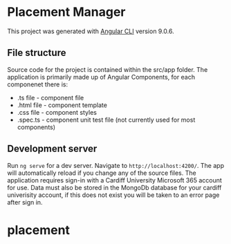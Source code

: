 # Placement Manager

This project was generated with [Angular CLI](https://github.com/angular/angular-cli) version 9.0.6.

## File structure

Source code for the project is contained within the src/app folder.
The application is primarily made up of Angular Components, for each componenet there is:
 - .ts file - component file
 - .html file - component template
 - .css file - component styles
 - .spec.ts - component unit test file (not currently used for most components)

## Development server

Run `ng serve` for a dev server. Navigate to `http://localhost:4200/`. The app will automatically reload if you change any of the source files.
The application requires sign-in with a Cardiff University Microsoft 365 account for use.
Data must also be stored in the MongoDb database for your cardiff univerisity account, if this does not exist you will be taken to an error page after sign in.

# placement

